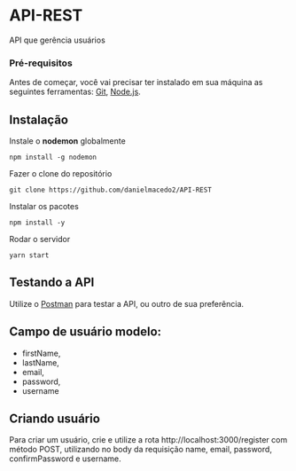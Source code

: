 # API-REST
API que gerência usuários

### Pré-requisitos

Antes de começar, você vai precisar ter instalado em sua máquina as seguintes ferramentas:
[Git](https://git-scm.com), [Node.js](https://nodejs.org/en/).

## Instalação

Instale o **nodemon** globalmente

```
npm install -g nodemon
```

Fazer o clone do repositório

```
git clone https://github.com/danielmacedo2/API-REST
```

Instalar os pacotes

```
npm install -y
```

Rodar o servidor

```
yarn start
```

## Testando a API

Utilize o [Postman](https://www.postman.com/) para testar a API, ou outro de sua preferência.

## Campo de usuário modelo:
+ firstName,
+ lastName,
+ email,
+ password,
+ username

## Criando usuário

Para criar um usuário, crie e utilize a rota http://localhost:3000/register com método POST, utilizando no body da requisição name, email, password, confirmPassword e username.
